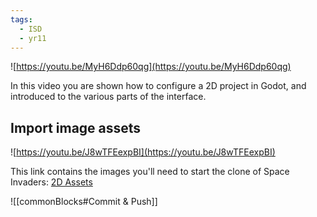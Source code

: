 ```yaml
---
tags:
  - ISD
  - yr11
---
```



![https://youtu.be/MyH6Ddp60qg](https://youtu.be/MyH6Ddp60qg)

In this video you are shown how to configure a 2D project in Godot, and introduced to the various parts of the interface.

## **Import image assets**

![https://youtu.be/J8wTFEexpBI](https://youtu.be/J8wTFEexpBI)

This link contains the images you'll need to start the clone of Space Invaders: [2D Assets](https://drive.google.com/file/d/10LKQkemkH1q27rAZUYc9Sa900K2EIZi9/view?usp=sharing)

  ![[commonBlocks#Commit & Push]]